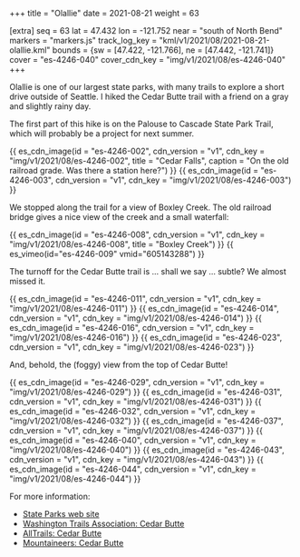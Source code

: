 +++
title = "Olallie"
date = 2021-08-21
weight = 63

[extra]
seq = 63
lat = 47.432
lon = -121.752
near = "south of North Bend"
markers = "markers.js"
track_log_key = "kml/v1/2021/08/2021-08-21-olallie.kml"
bounds = {sw = [47.422, -121.766], ne = [47.442, -121.741]}
cover = "es-4246-040"
cover_cdn_key = "img/v1/2021/08/es-4246-040"
+++

Olallie is one of our largest state parks, with many trails to explore a short drive outside of Seattle. I hiked the Cedar Butte trail with a friend on a gray and slightly rainy day.

<!-- more -->

The first part of this hike is on the Palouse to Cascade State Park Trail, which will probably be a project for next summer.

{{ es_cdn_image(id = "es-4246-002", cdn_version = "v1", cdn_key = "img/v1/2021/08/es-4246-002", title = "Cedar Falls", caption = "On the old railroad grade. Was there a station here?") }}
{{ es_cdn_image(id = "es-4246-003", cdn_version = "v1", cdn_key = "img/v1/2021/08/es-4246-003") }}

We stopped along the trail for a view of Boxley Creek. The old railroad bridge gives a nice view of the creek and a small waterfall:

{{ es_cdn_image(id = "es-4246-008", cdn_version = "v1", cdn_key = "img/v1/2021/08/es-4246-008", title = "Boxley Creek") }}
{{ es_vimeo(id="es-4246-009" vmid="605143288") }}

The turnoff for the Cedar Butte trail is ... shall we say ... subtle? We almost missed it.

{{ es_cdn_image(id = "es-4246-011", cdn_version = "v1", cdn_key = "img/v1/2021/08/es-4246-011") }}
{{ es_cdn_image(id = "es-4246-014", cdn_version = "v1", cdn_key = "img/v1/2021/08/es-4246-014") }}
{{ es_cdn_image(id = "es-4246-016", cdn_version = "v1", cdn_key = "img/v1/2021/08/es-4246-016") }}
{{ es_cdn_image(id = "es-4246-023", cdn_version = "v1", cdn_key = "img/v1/2021/08/es-4246-023") }}

And, behold, the (foggy) view from the top of Cedar Butte!

{{ es_cdn_image(id = "es-4246-029", cdn_version = "v1", cdn_key = "img/v1/2021/08/es-4246-029") }}
{{ es_cdn_image(id = "es-4246-031", cdn_version = "v1", cdn_key = "img/v1/2021/08/es-4246-031") }}
{{ es_cdn_image(id = "es-4246-032", cdn_version = "v1", cdn_key = "img/v1/2021/08/es-4246-032") }}
{{ es_cdn_image(id = "es-4246-037", cdn_version = "v1", cdn_key = "img/v1/2021/08/es-4246-037") }}
{{ es_cdn_image(id = "es-4246-040", cdn_version = "v1", cdn_key = "img/v1/2021/08/es-4246-040") }}
{{ es_cdn_image(id = "es-4246-043", cdn_version = "v1", cdn_key = "img/v1/2021/08/es-4246-043") }}
{{ es_cdn_image(id = "es-4246-044", cdn_version = "v1", cdn_key = "img/v1/2021/08/es-4246-044") }}

For more information:

* [State Parks web site](https://parks.state.wa.us/555/Olallie)
* [Washington Trails Association: Cedar Butte](https://www.wta.org/go-hiking/hikes/cedar-butte)
* [AllTrails: Cedar Butte](https://www.alltrails.com/trail/us/washington/cedar-butte-trail)
* [Mountaineers: Cedar Butte](https://www.mountaineers.org/activities/routes-places/cedar-butte)
